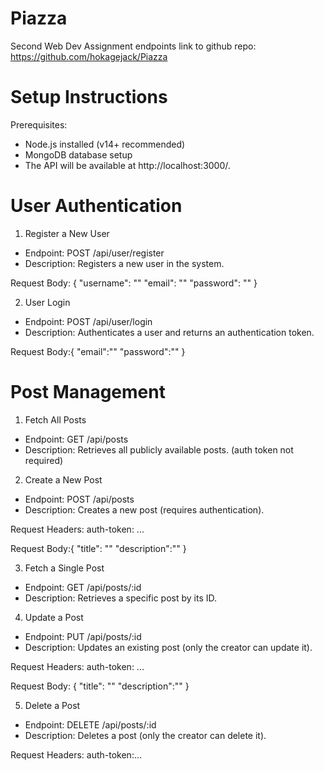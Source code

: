 # Piazza
Second Web Dev Assignment endpoints 
link to github repo: https://github.com/hokagejack/Piazza


# Setup Instructions

Prerequisites:
- Node.js installed (v14+ recommended)
- MongoDB database setup
- The API will be available at http://localhost:3000/.

# User Authentication

1. Register a New User
- Endpoint: POST /api/user/register
- Description: Registers a new user in the system.

Request Body: {
"username": ""
"email": ""
"password": ""
}


2. User Login
- Endpoint: POST /api/user/login
- Description: Authenticates a user and returns an authentication token.

Request Body:{
"email":""
"password":""
}


# Post Management

1. Fetch All Posts
- Endpoint: GET /api/posts
- Description: Retrieves all publicly available posts. (auth token not required)

2. Create a New Post
- Endpoint: POST /api/posts
- Description: Creates a new post (requires authentication).

Request Headers:
auth-token: ...

Request Body:{
"title": ""
"description":""
}


3. Fetch a Single Post
- Endpoint: GET /api/posts/:id
- Description: Retrieves a specific post by its ID.

4. Update a Post
- Endpoint: PUT /api/posts/:id
- Description: Updates an existing post (only the creator can update it).

Request Headers:
auth-token: ...

Request Body: {
"title": ""
"description":""
}


5. Delete a Post
- Endpoint: DELETE /api/posts/:id
- Description: Deletes a post (only the creator can delete it).

Request Headers:
auth-token:...
